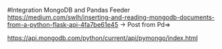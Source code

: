 #Integration MongoDB and Pandas Feeder
https://medium.com/swlh/inserting-and-reading-mongodb-documents-from-a-python-flask-api-4fa7be61e45
-> Post from Pd=>

https://api.mongodb.com/python/current/api/pymongo/index.html
